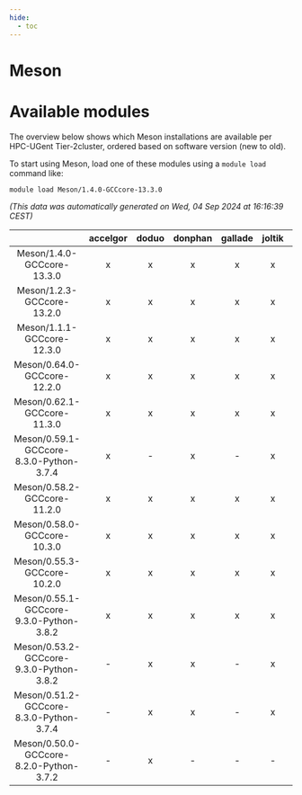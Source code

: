 ```yaml
---
hide:
  - toc
---
```


Meson
=====

# Available modules


The overview below shows which Meson installations are available per HPC-UGent Tier-2cluster, ordered based on software version (new to old).

To start using Meson, load one of these modules using a `module load` command like:

```shell
module load Meson/1.4.0-GCCcore-13.3.0
```

*(This data was automatically generated on Wed, 04 Sep 2024 at 16:16:39 CEST)*  

| |accelgor|doduo|donphan|gallade|joltik|shinx|skitty|
| :---: | :---: | :---: | :---: | :---: | :---: | :---: | :---: |
|Meson/1.4.0-GCCcore-13.3.0|x|x|x|x|x|x|x|
|Meson/1.2.3-GCCcore-13.2.0|x|x|x|x|x|x|x|
|Meson/1.1.1-GCCcore-12.3.0|x|x|x|x|x|x|x|
|Meson/0.64.0-GCCcore-12.2.0|x|x|x|x|x|x|x|
|Meson/0.62.1-GCCcore-11.3.0|x|x|x|x|x|x|x|
|Meson/0.59.1-GCCcore-8.3.0-Python-3.7.4|x|-|x|-|x|-|x|
|Meson/0.58.2-GCCcore-11.2.0|x|x|x|x|x|-|x|
|Meson/0.58.0-GCCcore-10.3.0|x|x|x|x|x|-|x|
|Meson/0.55.3-GCCcore-10.2.0|x|x|x|x|x|-|x|
|Meson/0.55.1-GCCcore-9.3.0-Python-3.8.2|x|x|x|x|x|-|x|
|Meson/0.53.2-GCCcore-9.3.0-Python-3.8.2|-|x|x|-|x|-|x|
|Meson/0.51.2-GCCcore-8.3.0-Python-3.7.4|-|x|x|-|x|-|x|
|Meson/0.50.0-GCCcore-8.2.0-Python-3.7.2|-|x|-|-|-|-|-|
